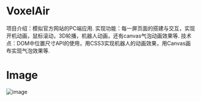 # VoxelAir
项目介绍：模拟官方网站的PC端应用.
实现功能：每一屏页面的搭建与交互，实现开机动画，鼠标滚动，3D轮播，机器人动画，还有canvas气泡动画效果等.
技术点：DOM中位置尺寸API的使用，用CSS3实现机器人的动画效果，用Canvas画布实现气泡效果等.
# Image
![image](https://user-images.githubusercontent.com/92011625/143985396-98889134-f09f-4a93-8766-8af09bb9e0d6.png)
